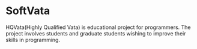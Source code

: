# SoftVata
HQVata(Highly Qualified Vata) is educational project for programmers. The project involves students and graduate students wishing to improve their skills in programming. 
